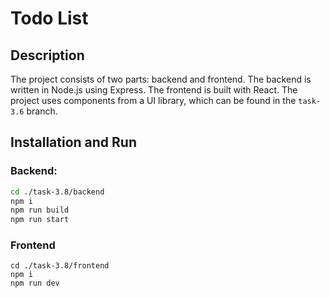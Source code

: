 # Todo List

## Description

The project consists of two parts: backend and frontend. The backend is written in Node.js using Express. The frontend is built with React. The project uses components from a UI library, which can be found in the `task-3.6` branch.

## Installation and Run

### Backend:

```bash
cd ./task-3.8/backend
npm i
npm run build
npm run start
```
### Frontend
```
cd ./task-3.8/frontend
npm i
npm run dev
```
